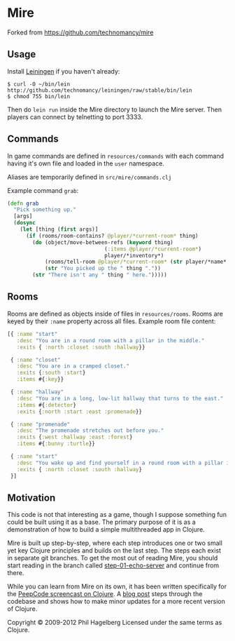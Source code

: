 # Mire

Forked from https://github.com/technomancy/mire

## Usage

Install [Leiningen](http://leiningen.org) if you haven't already:

    $ curl -O ~/bin/lein http://github.com/technomancy/leiningen/raw/stable/bin/lein
    $ chmod 755 bin/lein

Then do `lein run` inside the Mire directory to launch the Mire
server. Then players can connect by telnetting to port 3333.

## Commands

In game commands are defined in `resources/commands` with each command having
it's own file and loaded in the `user` namespace.

Aliases are temporarily defined in `src/mire/commands.clj`

Example command `grab`:

```Clojure
(defn grab
  "Pick something up."
  [args]
  (dosync
    (let [thing (first args)]
      (if (rooms/room-contains? @player/*current-room* thing)
        (do (object/move-between-refs (keyword thing)
                               (:items @player/*current-room*)
                               player/*inventory*)
            (rooms/tell-room @player/*current-room* (str player/*name* " picked up a " thing "."))
            (str "You picked up the " thing "."))
        (str "There isn't any " thing " here.")))))
```

## Rooms

Rooms are defined as objects inside of files in `resources/rooms`. Rooms are
keyed by their `:name` property across all files. Example room file content:

```Clojure
[{ :name "start"
   :desc "You are in a round room with a pillar in the middle."
   :exits { :north :closet :south :hallway}}

 { :name "closet"
   :desc "You are in a cramped closet."
   :exits {:south :start}
   :items #{:key}}

 { :name "hallway"
   :desc "You are in a long, low-lit hallway that turns to the east."
   :items #{:detector}
   :exits {:north :start :east :promenade}}

 { :name "promenade"
   :desc "The promenade stretches out before you."
   :exits {:west :hallway :east :forest}
   :items #{:bunny :turtle}}

 { :name "start"
   :desc "You wake up and find yourself in a round room with a pillar in the middle."
   :exits { :north :closet :south :hallway}
 }]
```

## Motivation

This code is not that interesting as a game, though I suppose
something fun could be built using it as a base. The primary purpose
of it is as a demonstration of how to build a simple multithreaded app
in Clojure.

Mire is built up step-by-step, where each step introduces one or two
small yet key Clojure principles and builds on the last step. The
steps each exist in separate git branches. To get the most out of
reading Mire, you should start reading in the branch called
[step-01-echo-server](http://github.com/technomancy/mire/tree/01-echo-server)
and continue from there.

While you can learn from Mire on its own, it has been written
specifically for the [PeepCode screencast on
Clojure](http://peepcode.com/products/functional-programming-with-clojure).
A [blog post](http://technomancy.us/136) steps through the codebase
and shows how to make minor updates for a more recent version of Clojure.

Copyright © 2009-2012 Phil Hagelberg
Licensed under the same terms as Clojure.

